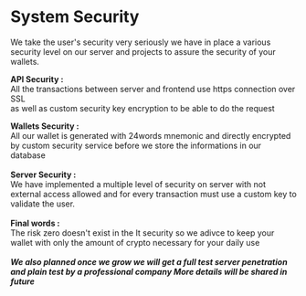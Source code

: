 # System Security

We take the user's security very seriously we have in place a various security level on our server and projects to assure the security of your wallets.

**API Security :** \
All the transactions between server and frontend use https connection over SSL \
as well as custom security key encryption to be able to do the request

**Wallets Security :** \
All our wallet is generated with 24words mnemonic and directly encrypted by custom security service before we store the informations in our database\
\
**Server Security :** \
We have implemented a multiple level of security on server with not external access allowed and for every transaction must use a custom key to validate the user.\
\
**Final words :** \
The risk zero doesn't exist in the It security so we adivce to keep your wallet with only the amount of crypto necessary for your daily use \
\
_**We also planned once we grow we will get a full test server penetration and plain test by a professional company More details will be shared in future**_

